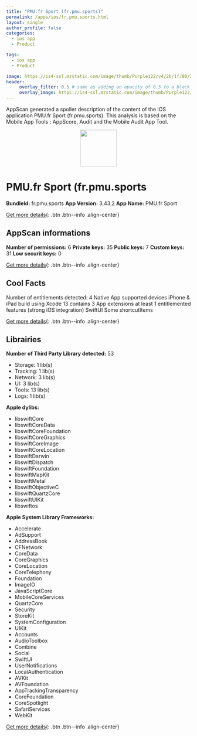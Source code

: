 ```yaml
---
title: "PMU.fr Sport (fr.pmu.sports)"
permalink: /apps/ios/fr.pmu.sports.html
layout: single
author_profile: false
categories: 
  - ios app 
  - Product 

tags: 
  - ios app 
  - Product 

image: https://is4-ssl.mzstatic.com/image/thumb/Purple122/v4/2b/1f/80/2b1f8036-a006-014f-5530-08ea0c66d0b9/AppIcon-0-0-1x_U007emarketing-0-0-0-7-0-0-sRGB-0-0-0-GLES2_U002c0-512MB-85-220-0-0.png/512x512bb.jpg
header: 
     overlay_filter: 0.5 # same as adding an opacity of 0.5 to a black background
     overlay_image: https://is4-ssl.mzstatic.com/image/thumb/Purple122/v4/2b/1f/80/2b1f8036-a006-014f-5530-08ea0c66d0b9/AppIcon-0-0-1x_U007emarketing-0-0-0-7-0-0-sRGB-0-0-0-GLES2_U002c0-512MB-85-220-0-0.png/512x512bb.jpg
---
```

AppScan generated a spoiler description of the content of the iOS application PMU.fr Sport (fr.pmu.sports). This analysis is based on the Mobile App Tools : AppScore, Audit and the Mobile Audit App Tool.

  
  
<div style="text-align: center;"><img src="https://is4-ssl.mzstatic.com/image/thumb/Purple122/v4/2b/1f/80/2b1f8036-a006-014f-5530-08ea0c66d0b9/AppIcon-0-0-1x_U007emarketing-0-0-0-7-0-0-sRGB-0-0-0-GLES2_U002c0-512MB-85-220-0-0.png/512x512bb.jpg" width="100" height="100"></div>  
  
# PMU.fr Sport (fr.pmu.sports

**BundleId:** fr.pmu.sports
**App Version:** 3.43.2
**App Name:** PMU.fr Sport


[Get more details](/pricing.html){: .btn .btn--info .align-center}  
  
## AppScan informations 

**Number of permissions:** 6
**Private keys:** 35
**Public keys:** 7
**Custom keys:** 31
**Low securit keys:** 0
  
[Get more details](/pricing.html){: .btn .btn--info .align-center}

## Cool Facts

Number of entitlements detected: 4
Native App
supported devices iPhone & iPad
build using Xcode 13
contains 3 App extensions
at least 1 entitlemented features (strong iOS integration)
SwiftUI
Some shortcutItems 
  
[Get more details](/pricing.html){: .btn .btn--info .align-center}

## Librairies 
**Number of Third Party Library detected:** 53
- Storage: 1 lib(s)
- Tracking: 1 lib(s)
- Network: 3 lib(s)
- UI: 3 lib(s)
- Tools: 13 lib(s)
- Logs: 1 lib(s)

**Apple dylibs:**
- libswiftCore
- libswiftCoreData
- libswiftCoreFoundation
- libswiftCoreGraphics
- libswiftCoreImage
- libswiftCoreLocation
- libswiftDarwin
- libswiftDispatch
- libswiftFoundation
- libswiftMapKit
- libswiftMetal
- libswiftObjectiveC
- libswiftQuartzCore
- libswiftUIKit
- libswiftos


**Apple System Library Frameworks:**
- Accelerate
- AdSupport
- AddressBook
- CFNetwork
- CoreData
- CoreGraphics
- CoreLocation
- CoreTelephony
- Foundation
- ImageIO
- JavaScriptCore
- MobileCoreServices
- QuartzCore
- Security
- StoreKit
- SystemConfiguration
- UIKit
- Accounts
- AudioToolbox
- Combine
- Social
- SwiftUI
- UserNotifications
- LocalAuthentication
- AVKit
- AVFoundation
- AppTrackingTransparency
- CoreFoundation
- CoreSpotlight
- SafariServices
- WebKit


  
[Get more details](/pricing.html){: .btn .btn--info .align-center}

